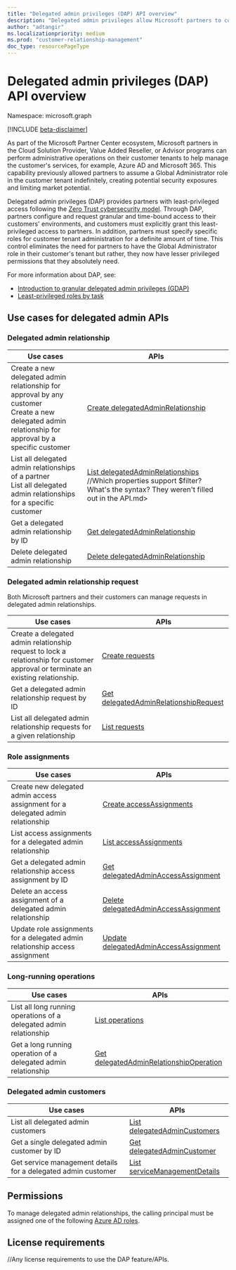 ```yaml
---
title: "Delegated admin privileges (DAP) API overview"
description: "Delegated admin privileges allow Microsoft partners to configure and request granular and time-bound access to their customers' environments, allowing customers to enforce a least-privileged access to partners."
author: "adtangir"
ms.localizationpriority: medium
ms.prod: "customer-relationship-management"
doc_type: resourcePageType
---
```


# Delegated admin privileges (DAP) API overview

Namespace: microsoft.graph

[!INCLUDE [beta-disclaimer](../../includes/beta-disclaimer.md)]

As part of the Microsoft Partner Center ecosystem, Microsoft partners in the Cloud Solution Provider, Value Added Reseller, or Advisor programs can perform administrative operations on their customer tenants to help manage the customer's services, for example, Azure AD and Microsoft 365. This capability previously allowed partners to assume a Global Administrator role in the customer tenant indefinitely, creating potential security exposures and limiting market potential.

Delegated admin privileges (DAP) provides partners with least-privileged access following the [Zero Trust cybersecurity model](https://docs.microsoft.com/en-us/security/zero-trust/). Through DAP, partners configure and request granular and time-bound access to their customers' environments, and customers must explicitly grant this least-privileged access to partners. In addition, partners must specify specific roles for customer tenant administration for a definite amount of time. This control eliminates the need for partners to have the Global Administrator role in their customer's tenant but rather, they now have lesser privileged permissions that they absolutely need.

For more information about DAP, see:
+ [Introduction to granular delegated admin privileges (GDAP)](/partner-center/gdap-introduction)
+ [Least-privileged roles by task](/partner-center/gdap-least-privileged-roles-by-task)

## Use cases for delegated admin APIs

### Delegated admin relationship

| Use cases | APIs |
|--|--|
| Create a new delegated admin relationship for approval by any customer <br/> Create a new delegated admin relationship for approval by a specific customer | [Create delegatedAdminRelationship](../api/tenantrelationship-post-delegatedadminrelationships?view=graph-rest-beta) |
| List all delegated admin relationships of a partner <br/> List all delegated admin relationships for a specific customer | [List delegatedAdminRelationships](../api/tenantrelationship-list-delegatedadminrelationships?view=graph-rest-beta) //Which properties support $filter? What's the syntax? They weren't filled out in the API.md> |
| Get a delegated admin relationship by ID | [Get delegatedAdminRelationship](../api/delegatedadminrelationship-get?view=graph-rest-beta)  |
| Delete delegated admin relationship | [Delete delegatedAdminRelationship](../api/delegatedadminrelationship-delete?view=graph-rest-beta) |

### Delegated admin relationship request

Both Microsoft partners and their customers can manage requests in delegated admin relationships.

| Use cases | APIs |
|--|--|
| Create a delegated admin relationship request to lock a relationship for customer approval or terminate an existing relationship. | [Create requests](../api/delegatedadminrelationship-post-requests?view=graph-rest-beta) |
| Get a delegated admin relationship request by ID | [Get delegatedAdminRelationshipRequest](../api/delegatedadminrelationshiprequest-get?view=graph-rest-beta) |
| List all delegated admin relationship requests for a given relationship | [List requests](../api/delegatedadminrelationship-list-requests?view=graph-rest-beta) |


### Role assignments

| Use cases | APIs |
|--|--|
| Create new delegated admin access assignment for a delegated admin relationship | [Create accessAssignments](../api/delegatedadminrelationship-post-accessassignments?view=graph-rest-beta) |
| List access assignments for a delegated admin relationship | [List accessAssignments](../api/delegatedadminrelationship-list-accessassignments?view=graph-rest-beta) |
| Get a delegated admin relationship access assignment by ID | [Get delegatedAdminAccessAssignment](../api/delegatedadminaccessassignment-get?view=graph-rest-beta) |
| Delete an access assignment of a delegated admin relationship | [Delete delegatedAdminAccessAssignment](../api/delegatedadminaccessassignment-delete?view=graph-rest-beta) |
| Update role assignments for a delegated admin relationship access assignment | [Update delegatedAdminAccessAssignment](../api/delegatedadminaccessassignment-update?view=graph-rest-beta) |

### Long-running operations

| Use cases | APIs |
|--|--|
| List all long running operations of a delegated admin relationship | [List operations](../api/delegatedadminrelationship-list-operations?view=graph-rest-beta) |
| Get a long running operation of a delegated admin relationship | [Get delegatedAdminRelationshipOperation](../api/delegatedadminrelationshipoperation-get?view=graph-rest-beta) |


### Delegated admin customers

| Use cases | APIs |
|--|--|
| List all delegated admin customers | [List delegatedAdminCustomers](../api/tenantrelationship-list-delegatedadmincustomers?view=graph-rest-beta)|
| Get a single delegated admin customer by ID | [Get delegatedAdminCustomer](../api/delegatedadmincustomer-get?view=graph-rest-beta) |
| Get service management details for a delegated admin customer | [List serviceManagementDetails](../api/delegatedadmincustomer-list-servicemanagementdetails?view=graph-rest-beta) |

## Permissions

To manage delegated admin relationships, the calling principal must be assigned one of the following [Azure AD roles](/azure/active-directory/roles/permissions-reference).


## License requirements

//Any license requirements to use the DAP feature/APIs.